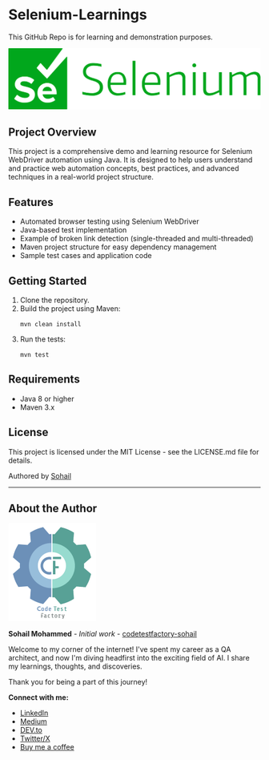 
# Selenium-Learnings

This GitHub Repo is for learning and demonstration purposes.

![Selenium Logo](src\support\images\selenium_logo.svg)



## Project Overview

This project is a comprehensive demo and learning resource for Selenium WebDriver automation using Java. It is designed to help users understand and practice web automation concepts, best practices, and advanced techniques in a real-world project structure.

## Features

- Automated browser testing using Selenium WebDriver
- Java-based test implementation
- Example of broken link detection (single-threaded and multi-threaded)
- Maven project structure for easy dependency management
- Sample test cases and application code


## Getting Started

1. Clone the repository.
2. Build the project using Maven:
   ```
   mvn clean install
   ```
3. Run the tests:
   ```
   mvn test
   ```

## Requirements

- Java 8 or higher
- Maven 3.x

## License

This project is licensed under the MIT License - see the LICENSE.md file for details.

Authored by [Sohail](https://github.com/codetestfactory-sohail)

---

## About the Author

![CodeTestFactory-Sohail-Selenium-Learnings](src\support\images\ctf_logo.png)

**Sohail Mohammed** - *Initial work* - [codetestfactory-sohail](https://github.com/codetestfactory-sohail)


Welcome to my corner of the internet! I've spent my career as a QA architect, and now I'm diving headfirst into the exciting field of AI. I share my learnings, thoughts, and discoveries.

Thank you for being a part of this journey!

**Connect with me:**

- [LinkedIn](https://www.linkedin.com/in/sohail056/)
- [Medium](https://medium.com/@sohail056)
- [DEV.to](https://dev.to/codetestfactory)
- [Twitter/X](https://x.com/codetestfactory)
- [Buy me a coffee](https://buymeacoffee.com/sohail056)


